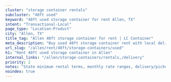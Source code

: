 ```yaml
---
cluster: "storage container rentals"
subcluster: "40ft used"
keyword: "40ft used storage container for rent Allen, TX"
intent: "Transactional-Local"
page_type: "Location-Product"
city: "Allen, TX"
title_tag: "Allen 40ft storage container for rent | LC Container"
meta_description: "Buy used 40ft storage container rent with local delivery in Allen, TX. LC Container — local Since 2003. Request a fast quote today."
url_slug: "/allen/rent/40ft/storage-containers/used"
h1: "Rent 40ft used storage container in Allen"
internal_links: "/allen/storage-containers/rentals,/delivery"
priority: 2
notes: "State minimum rental terms, monthly rate ranges, delivery/pickup fees, service area."
noindex: true
---
```


<!-- TODO: Add unique city/inventory copy, images, and internal links here. -->

